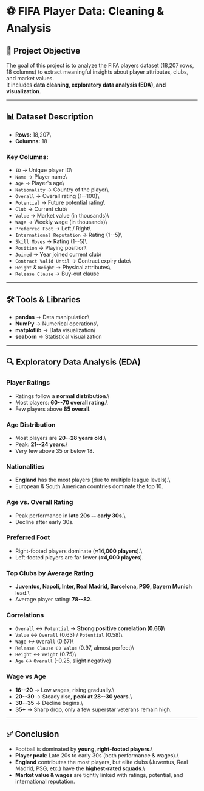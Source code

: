 # ⚽ FIFA Player Data: Cleaning & Analysis

## 📌 Project Objective

The goal of this project is to analyze the FIFA players dataset (18,207
rows, 18 columns) to extract meaningful insights about player
attributes, clubs, and market values.\
It includes **data cleaning, exploratory data analysis (EDA), and
visualization**.

------------------------------------------------------------------------

## 📊 Dataset Description

-   **Rows:** 18,207\
-   **Columns:** 18

### Key Columns:

-   `ID` → Unique player ID\
-   `Name` → Player name\
-   `Age` → Player's age\
-   `Nationality` → Country of the player\
-   `Overall` → Overall rating (1--100)\
-   `Potential` → Future potential rating\
-   `Club` → Current club\
-   `Value` → Market value (in thousands)\
-   `Wage` → Weekly wage (in thousands)\
-   `Preferred Foot` → Left / Right\
-   `International Reputation` → Rating (1--5)\
-   `Skill Moves` → Rating (1--5)\
-   `Position` → Playing position\
-   `Joined` → Year joined current club\
-   `Contract Valid Until` → Contract expiry date\
-   `Height` & `Weight` → Physical attributes\
-   `Release Clause` → Buy-out clause

------------------------------------------------------------------------

## 🛠️ Tools & Libraries

-   **pandas** → Data manipulation\
-   **NumPy** → Numerical operations\
-   **matplotlib** → Data visualization\
-   **seaborn** → Statistical visualization

------------------------------------------------------------------------

## 🔍 Exploratory Data Analysis (EDA)

### Player Ratings

-   Ratings follow a **normal distribution**.\
-   Most players: **60--70 overall rating**.\
-   Few players above **85 overall**.

### Age Distribution

-   Most players are **20--28 years old**.\
-   Peak: **21--24 years**.\
-   Very few above 35 or below 18.

### Nationalities

-   **England** has the most players (due to multiple league levels).\
-   European & South American countries dominate the top 10.

### Age vs. Overall Rating

-   Peak performance in **late 20s -- early 30s**.\
-   Decline after early 30s.

### Preferred Foot

-   Right-footed players dominate (**≈14,000 players**).\
-   Left-footed players are far fewer (**≈4,000 players**).

### Top Clubs by Average Rating

-   **Juventus, Napoli, Inter, Real Madrid, Barcelona, PSG, Bayern
    Munich** lead.\
-   Average player rating: **78--82**.

### Correlations

-   `Overall` ↔ `Potential` → **Strong positive correlation (0.66)**\
-   `Value` ↔ `Overall` (0.63) / `Potential` (0.58)\
-   `Wage` ↔ `Overall` (0.67)\
-   `Release Clause` ↔ `Value` (0.97, almost perfect)\
-   `Height` ↔ `Weight` (0.75)\
-   `Age` ↔ `Overall` (-0.25, slight negative)

### Wage vs Age

-   **16--20** → Low wages, rising gradually.\
-   **20--30** → Steady rise, **peak at 28--30 years**.\
-   **30--35** → Decline begins.\
-   **35+** → Sharp drop, only a few superstar veterans remain high.

------------------------------------------------------------------------

## ✅ Conclusion

-   Football is dominated by **young, right-footed players**.\
-   **Player peak**: Late 20s to early 30s (both performance & wages).\
-   **England** contributes the most players, but elite clubs (Juventus,
    Real Madrid, PSG, etc.) have the **highest-rated squads**.\
-   **Market value & wages** are tightly linked with ratings, potential,
    and international reputation.
